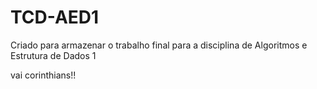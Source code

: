 # TCD-AED1
Criado para armazenar o trabalho final para a disciplina de Algoritmos e Estrutura de Dados 1

vai corinthians!!